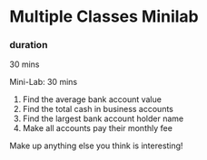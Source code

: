 # Multiple Classes Minilab

### duration

30 mins


Mini-Lab: 30 mins

1. Find the average bank account value
2. Find the total cash in business accounts
3. Find the largest bank account holder name
4. Make all accounts pay their monthly fee

Make up anything else you think is interesting!


    
